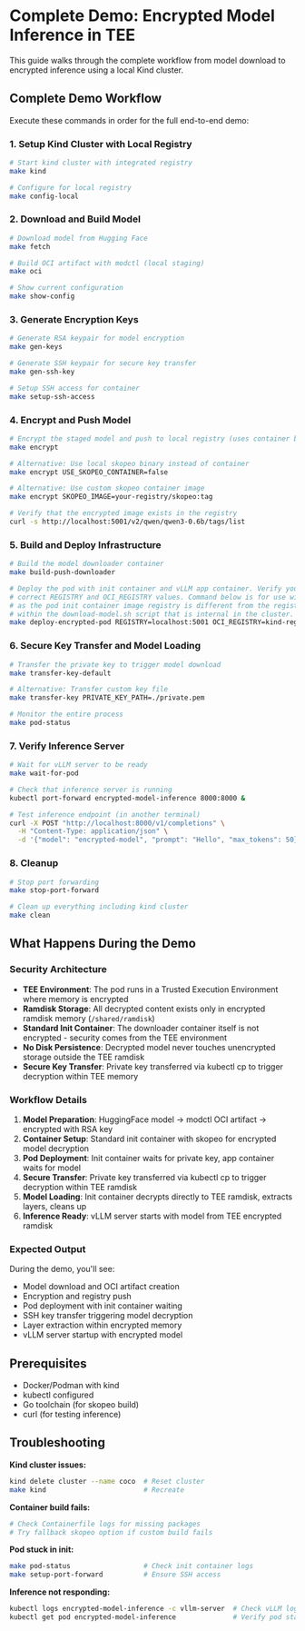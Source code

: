 # Complete Demo: Encrypted Model Inference in TEE

This guide walks through the complete workflow from model download to encrypted inference using a local Kind cluster.

## Complete Demo Workflow

Execute these commands in order for the full end-to-end demo:

### 1. Setup Kind Cluster with Local Registry
```bash
# Start kind cluster with integrated registry
make kind

# Configure for local registry
make config-local
```

### 2. Download and Build Model
```bash
# Download model from Hugging Face
make fetch

# Build OCI artifact with modctl (local staging)
make oci

# Show current configuration
make show-config
```

### 3. Generate Encryption Keys
```bash
# Generate RSA keypair for model encryption
make gen-keys

# Generate SSH keypair for secure key transfer
make gen-ssh-key

# Setup SSH access for container
make setup-ssh-access
```

### 4. Encrypt and Push Model
```bash
# Encrypt the staged model and push to local registry (uses container by default)
make encrypt

# Alternative: Use local skopeo binary instead of container
make encrypt USE_SKOPEO_CONTAINER=false

# Alternative: Use custom skopeo container image
make encrypt SKOPEO_IMAGE=your-registry/skopeo:tag

# Verify that the encrypted image exists in the registry
curl -s http://localhost:5001/v2/qwen/qwen3-0.6b/tags/list
```

### 5. Build and Deploy Infrastructure
```bash
# Build the model downloader container
make build-push-downloader

# Deploy the pod with init container and vLLM app container. Verify you use the
# correct REGISTRY and OCI_REGISTRY values. Command below is for use with kind
# as the pod init container image registry is different from the registry used
# within the download-model.sh script that is internal in the cluster.
make deploy-encrypted-pod REGISTRY=localhost:5001 OCI_REGISTRY=kind-registry:5000
```

### 6. Secure Key Transfer and Model Loading
```bash
# Transfer the private key to trigger model download
make transfer-key-default

# Alternative: Transfer custom key file
make transfer-key PRIVATE_KEY_PATH=./private.pem

# Monitor the entire process
make pod-status
```

### 7. Verify Inference Server
```bash
# Wait for vLLM server to be ready
make wait-for-pod

# Check that inference server is running
kubectl port-forward encrypted-model-inference 8000:8000 &

# Test inference endpoint (in another terminal)
curl -X POST "http://localhost:8000/v1/completions" \
  -H "Content-Type: application/json" \
  -d '{"model": "encrypted-model", "prompt": "Hello", "max_tokens": 50}'
```

### 8. Cleanup
```bash
# Stop port forwarding
make stop-port-forward

# Clean up everything including kind cluster
make clean
```

## What Happens During the Demo

### Security Architecture
- **TEE Environment**: The pod runs in a Trusted Execution Environment where memory is encrypted
- **Ramdisk Storage**: All decrypted content exists only in encrypted ramdisk memory (`/shared/ramdisk`)
- **Standard Init Container**: The downloader container itself is not encrypted - security comes from the TEE environment
- **No Disk Persistence**: Decrypted model never touches unencrypted storage outside the TEE ramdisk
- **Secure Key Transfer**: Private key transferred via kubectl cp to trigger decryption within TEE memory

### Workflow Details
1. **Model Preparation**: HuggingFace model → modctl OCI artifact → encrypted with RSA key
2. **Container Setup**: Standard init container with skopeo for encrypted model decryption
3. **Pod Deployment**: Init container waits for private key, app container waits for model
4. **Secure Transfer**: Private key transferred via kubectl cp to trigger decryption within TEE ramdisk
5. **Model Loading**: Init container decrypts directly to TEE ramdisk, extracts layers, cleans up
6. **Inference Ready**: vLLM server starts with model from TEE encrypted ramdisk

### Expected Output
During the demo, you'll see:
- Model download and OCI artifact creation
- Encryption and registry push
- Pod deployment with init container waiting
- SSH key transfer triggering model decryption
- Layer extraction within encrypted memory
- vLLM server startup with encrypted model

## Prerequisites

- Docker/Podman with kind
- kubectl configured
- Go toolchain (for skopeo build)
- curl (for testing inference)

## Troubleshooting

**Kind cluster issues:**
```bash
kind delete cluster --name coco  # Reset cluster
make kind                        # Recreate
```

**Container build fails:**
```bash
# Check Containerfile logs for missing packages
# Try fallback skopeo option if custom build fails
```

**Pod stuck in init:**
```bash
make pod-status                  # Check init container logs
make setup-port-forward          # Ensure SSH access
```

**Inference not responding:**
```bash
kubectl logs encrypted-model-inference -c vllm-server  # Check vLLM logs
kubectl get pod encrypted-model-inference              # Verify pod status
```
